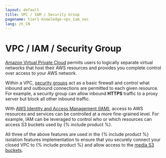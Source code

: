 ```yaml
---
layout: default
title: VPC / IAM / Security Group
pagename: tier1-knowledge-vpc_iam_sec
lang: zh_CN
---
```


# VPC / IAM / Security Group

[Amazon Virtual Private Cloud](https://aws.amazon.com/vpc/) permits users to logically separate virtual networks that host their AWS resources and provides you complete control over access to your AWS network.

Within a VPC, [security groups](https://docs.aws.amazon.com/vpc/latest/userguide/VPC_SecurityGroups.html) act as a basic firewall and control what inbound and outbound connections are permitted to each given resource. For example, a security group can allow inbound **HTTPS** traffic to a proxy server but block all other inbound traffic.

With [AWS Identity and Access Management (IAM)](https://aws.amazon.com/iam/), access to AWS resources and services can be controlled at a more fine-grained level. For example, IAM can be leveraged to control who or which resources can access S3 buckets used by {% include product %}.

All three of the above features are used in the {% include product %} isolation features implementation to ensure that you securely connect your closed VPC to {% include product %} and allow access to the [media S3 buckets](../setup/s3_bucket.md).
